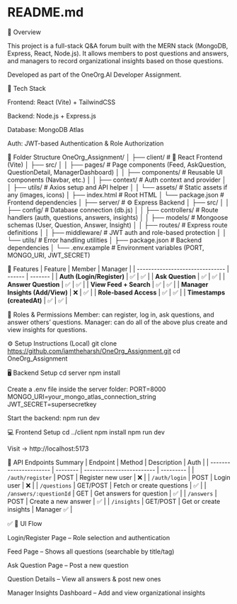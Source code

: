 # README.md
📘 Overview

This project is a full-stack Q&A forum built with the MERN stack (MongoDB, Express, React, Node.js).
It allows members to post questions and answers, and managers to record organizational insights based on those questions.

Developed as part of the OneOrg.AI Developer Assignment.

🚀 Tech Stack

Frontend: React (Vite) + TailwindCSS

Backend: Node.js + Express.js

Database: MongoDB Atlas

Auth: JWT-based Authentication & Role Authorization

📂 Folder Structure
OneOrg_Assignment/
│
├── client/ # 🎨 React Frontend (Vite)
│ ├── src/
│ │ ├── pages/ # Page components (Feed, AskQuestion, QuestionDetail, ManagerDashboard)
│ │ ├── components/ # Reusable UI components (Navbar, etc.)
│ │ ├── context/ # Auth context and provider
│ │ ├── utils/ # Axios setup and API helper
│ │ └── assets/ # Static assets if any (images, icons)
│ ├── index.html # Root HTML
│ └── package.json # Frontend dependencies
│
├── server/ # ⚙️ Express Backend
│ ├── src/
│ │ ├── config/ # Database connection (db.js)
│ │ ├── controllers/ # Route handlers (auth, questions, answers, insights)
│ │ ├── models/ # Mongoose schemas (User, Question, Answer, Insight)
│ │ ├── routes/ # Express route definitions
│ │ ├── middleware/ # JWT auth and role-based protection
│ │ └── utils/ # Error handling utilities
│ ├── package.json # Backend dependencies
│ └── .env.example # Environment variables (PORT, MONGO_URI, JWT_SECRET)


🧩 Features
| Feature                         | Member | Manager |
| ------------------------------- | ------ | ------- |
| **Auth (Login/Register)**       | ✅      | ✅       |
| **Ask Question**                | ✅      | ✅       |
| **Answer Question**             | ✅      | ✅       |
| **View Feed + Search**          | ✅      | ✅       |
| **Manager Insights (Add/View)** | ❌      | ✅       |
| **Role-based Access**           | ✅      | ✅       |
| **Timestamps (createdAt)**      | ✅      | ✅       |

🔐 Roles & Permissions
Member: can register, log in, ask questions, and answer others’ questions.
Manager: can do all of the above plus create and view insights for questions.


⚙️ Setup Instructions (Local)
git clone https://github.com/iamtheharsh/OneOrg_Assignment.git
cd OneOrg_Assignment


🖥️ Backend Setup
cd server
npm install

Create a .env file inside the server folder:
PORT=8000
MONGO_URI=your_mongo_atlas_connection_string
JWT_SECRET=supersecretkey

Start the backend:
npm run dev

💻 Frontend Setup
cd ../client
npm install
npm run dev

Visit → http://localhost:5173




🧾 API Endpoints Summary
| Endpoint               | Method   | Description               | Auth      |
| ---------------------- | -------- | ------------------------- | --------- |
| `/auth/register`       | POST     | Register new user         | ❌         |
| `/auth/login`          | POST     | Login user                | ❌         |
| `/questions`           | GET/POST | Fetch or create questions | ✅         |
| `/answers/:questionId` | GET      | Get answers for question  | ✅         |
| `/answers`             | POST     | Create a new answer       | ✅         |
| `/insights`            | GET/POST | Get or create insights    | Manager ✅ |

✅
📸 UI Flow

Login/Register Page – Role selection and authentication

Feed Page – Shows all questions (searchable by title/tag)

Ask Question Page – Post a new question

Question Details – View all answers & post new ones

Manager Insights Dashboard – Add and view organizational insights
